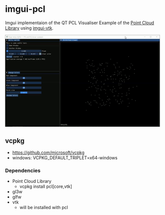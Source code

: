 # imgui-pcl

Imgui implementaion of the QT PCL Visualiser Example of the [Point Cloud Library](https://github.com/PointCloudLibrary/pcl/tree/master) using [imgui-vtk](https://github.com/trlsmax/imgui-vtk).

![](Imgui-pcl-demo.gif)

## vcpkg

- https://github.com/microsoft/vcpkg
- windows: VCPKG_DEFAULT_TRIPLET=x64-windows

### Dependencies

- Point Cloud Library
  - vcpkg install pcl[core,vtk]
- gl3w
- glfw
- vtk
  - will be installed with pcl

